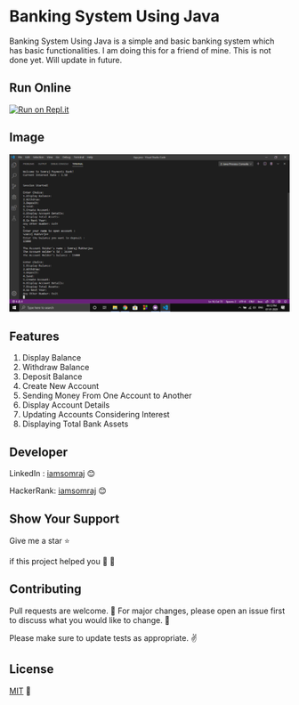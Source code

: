 # Banking System Using Java

Banking System Using Java is a simple and basic banking system which has basic functionalities. I am doing this for a friend of mine. This is not done yet. Will update in future.

## Run Online

[![Run on Repl.it](https://repl.it/badge/github/iamsomraj/Banking-System-Using-Java)](https://banking-system-using-java.iamsomraj.repl.run/)

## Image



<img src="assets/image.png" >



## Features

1. Display Balance
2. Withdraw Balance
3. Deposit Balance
4. Create New Account
5. Sending Money From One Account to Another
6. Display Account Details
7. Updating Accounts Considering Interest
8. Displaying Total Bank Assets

## Developer

LinkedIn : [iamsomraj](https://www.linkedin.com/in/iamsomraj/) 😊

HackerRank: [iamsomraj](https://www.hackerrank.com/iamsomraj?hr_r=1) 😊

## Show Your Support

Give me a star ⭐

if this project helped you 👦 👧

## Contributing

Pull requests are welcome. 🤝 For major changes, please open an issue first to discuss what you would like to change. 🙏

Please make sure to update tests as appropriate. ✌

## License

[MIT](https://choosealicense.com/licenses/mit/) 📰